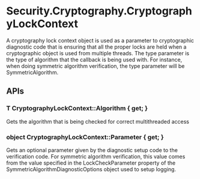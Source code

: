 # Security.Cryptography.CryptographyLockContext<T>

A cryptography lock context object is used as a parameter to cryptographic diagnostic code that is ensuring that all the proper locks are held when a cryptographic object is used from multiple threads.  The type parameter is the type of algorithm that the callback is being used with.  For instance, when doing symmetric algorithm verification, the type parameter will be SymmetricAlgorithm.

## APIs

### T CryptographyLockContext::Algorithm { get; }

Gets the algorithm that is being checked for correct multithreaded access

### object CryptographyLockContext::Parameter { get; }

Gets an optional parameter given by the diagnostic setup code to the verification code.  For symmetric algorithm verification, this value comes from the value specified in the LockCheckParameter property of the SymmetricAlgorithmDiagnosticOptions object used to setup logging.
